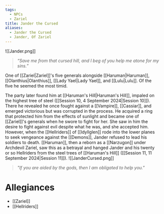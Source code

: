 ```yaml
---
tags:
  - NPCs
  - Zariel
title: Jander the Cursed
aliases:
  - Jander the Cursed
  - Jander, Of Zariel
---
```

![[Jander.png]]
> *“Save me from that cursed hill, and I beg of you help me atone for my sins.”*

One of [[Zariel|Zariel]]'s five generals alongside [[Haruman|Haruman]], [[Olanthius|Olanthius]], [[Lady Yael|Lady Yael]], and [[Lulu|Lulu]]. Of the five he seemed the most timid.

The party later found him at [[Haruman's Hill|Haruman's Hill]], impaled on the highest tree of steel ([[Session 10, 4 September 2024|Session 10]]). There he revealed he once fought against a [[Vampire]], [[Cassiar]], and emerged victorious but was corrupted in the process. He acquired a ring that protected him from the effects of sunlight and became one of [[Zariel]]'s generals when he swore to fight for her. She saw in him the desire to fight against evil despite what he was, and she accepted him. However, when the [[Hellriders]] of [[Idyllglen]] rode into the lower planes to seek vengeance against the [[Demons]], Jander refused to lead his soldiers to death. [[Haruman]], then a reborn as a [[Narzugon]] under Archdevil Zariel, saw this as a betrayal and hanged Jander and his twenty or so Hellriders from the steel trees of [[Haruman's Hill]] ([[Session 11, 11 September 2024|Session 11]]).
![[JanderCursed.png]]
> *"If you are aided by the gods, then I am obligated to help you."*
# Allegiances
- [[Zariel]]
- [[Hellriders]]